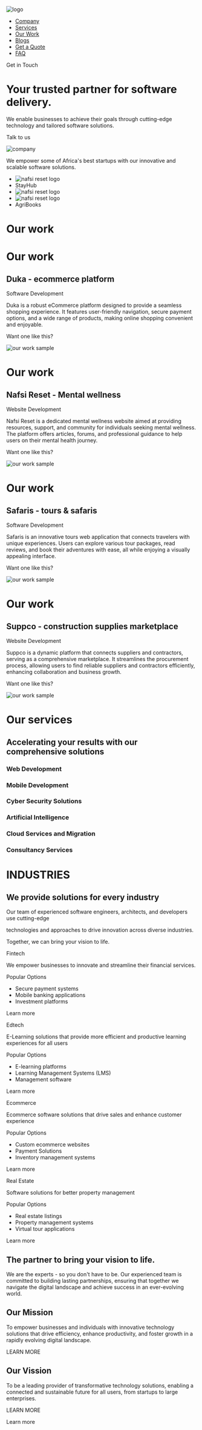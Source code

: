 ![logo](https://www.corbantechnologies.org/_next/image?url=%2FlogoSmNoBg.png&w=384&q=75)

- [Company](https://www.corbantechnologies.org/#company)
- [Services](https://www.corbantechnologies.org/#services)
- [Our Work](https://www.corbantechnologies.org/#work)
- [Blogs](https://www.corbantechnologies.org/#blogs)
- [Get a Quote](https://www.corbantechnologies.org/#quote)
- [FAQ](https://www.corbantechnologies.org/#faq)

Get in Touch

# Your trusted partner for software delivery.

We enable businesses to achieve their goals through cutting-edge technology and tailored software solutions.

Talk to us

![company](https://www.corbantechnologies.org/_next/image?url=%2FheroBg3.png&w=750&q=75)

We empower some of Africa's best startups with our innovative and scalable software solutions.

- ![nafsi reset logo](https://www.corbantechnologies.org/nafsiresetlogo.png)
- StayHub
- ![nafsi reset logo](https://www.corbantechnologies.org/dukalogo.png)
- ![nafsi reset logo](https://www.corbantechnologies.org/suppcologo.png)
- AgriBooks

# Our work

# Our work

## Duka - ecommerce platform

Software Development

Duka is a robust eCommerce platform designed to provide a seamless shopping experience. It features user-friendly navigation, secure payment options, and a wide range of products, making online shopping convenient and enjoyable.

Want one like this?

![our work sample](https://ik.imagekit.io/k0jemnbco/Main_Page_New/tr:w-1200/case-zytara.webp)

# Our work

## Nafsi Reset - Mental wellness

Website Development

Nafsi Reset is a dedicated mental wellness website aimed at providing resources, support, and community for individuals seeking mental wellness. The platform offers articles, forums, and professional guidance to help users on their mental health journey.

Want one like this?

![our work sample](https://www.corbantechnologies.org/nafsi.png)

# Our work

## Safaris - tours & safaris

Software Development

Safaris is an innovative tours web application that connects travelers with unique experiences. Users can explore various tour packages, read reviews, and book their adventures with ease, all while enjoying a visually appealing interface.

Want one like this?

![our work sample](https://www.corbantechnologies.org/tours.jpg)

# Our work

## Suppco - construction supplies marketplace

Website Development

Suppco is a dynamic platform that connects suppliers and contractors, serving as a comprehensive marketplace. It streamlines the procurement process, allowing users to find reliable suppliers and contractors efficiently, enhancing collaboration and business growth.

Want one like this?

![our work sample](https://ik.imagekit.io/k0jemnbco/Main_Page_New/tr:w-1200/case-Keep.webp)

# Our services

## Accelerating your results with our    comprehensive solutions

### Web Development

### Mobile Development

### Cyber Security Solutions

### Artificial Intelligence

### Cloud Services and Migration

### Consultancy Services

# INDUSTRIES

## We provide solutions for every industry

Our team of experienced software engineers, architects, and developers use cutting-edge

technologies and approaches to drive innovation across diverse industries.

Together, we can bring your vision to life.

Fintech

We empower businesses to innovate and streamline their financial services.

Popular Options

- Secure payment systems
- Mobile banking applications
- Investment platforms

Learn more

Edtech

E-Learning solutions that provide more efficient and productive learning experiences for all users

Popular Options

- E-learning platforms
- Learning Management Systems (LMS)
- Management software

Learn more

Ecommerce

Ecommerce software solutions that drive sales and enhance customer experience

Popular Options

- Custom ecommerce websites
- Payment Solutions
- Inventory management systems

Learn more

Real Estate

Software solutions for better property management

Popular Options

- Real estate listings
- Property management systems
- Virtual tour applications

Learn more

## The partner to bring    your vision to life.

We are the experts - so you don't have to be. Our experienced team is committed to building lasting partnerships, ensuring that together we navigate the digital landscape and achieve success in an ever-evolving world.

## Our Mission

To empower businesses and individuals with innovative technology solutions that drive efficiency, enhance productivity, and foster growth in a rapidly evolving digital landscape.

LEARN MORE

## Our Vission

To be a leading provider of transformative technology solutions, enabling a connected and sustainable future for all users, from startups to large enterprises.

LEARN MORE

Learn more